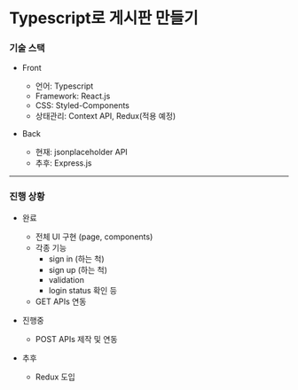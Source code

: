 # Typescript로 게시판 만들기

### 기술 스택

- Front

  - 언어: Typescript
  - Framework: React.js
  - CSS: Styled-Components
  - 상태관리: Context API, Redux(적용 예정)

- Back
  - 현재: jsonplaceholder API
  - 추후: Express.js

---

### 진행 상황

- 완료

  - 전체 UI 구현 (page, components)
  - 각종 기능
    - sign in (하는 척)
    - sign up (하는 척)
    - validation
    - login status 확인 등
  - GET APIs 연동

- 진행중

  - POST APIs 제작 및 연동

- 추후
  - Redux 도입
